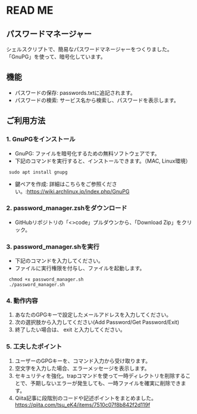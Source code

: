 # READ ME

## パスワードマネージャー

シェルスクリプトで、簡易なパスワードマネージャーをつくりました。
「GnuPG」を使って、暗号化しています。

## 機能
- パスワードの保存: passwords.txtに追記されます。
- パスワードの検索: サービス名から検索し、パスワードを表示します。

## ご利用方法

### 1. GnuPGをインストール
   - GnuPG: ファイルを暗号化するための無料ソフトウェアです。
   - 下記のコマンドを実行すると、インストールできます。（MAC, Linux環境）
```shell
 sudo apt install gnupg
```
  - 鍵ペアを作成: 詳細はこちらをご参照ください。:https://wiki.archlinux.jp/index.php/GnuPG
### 2. password_manager.zshをダウンロード
  - GitHubリポジトリの「<>code」プルダウンから、「Download Zip」をクリック。

### 3. password_manager.shを実行

  - 下記のコマンドを入力してください。
  - ファイルに実行権限を付与し、ファイルを起動します。
```shell
 chmod +x password_manager.sh
 ./password_manager.sh
```
### 4. 動作内容
  1. あなたのGPGキーで設定したメールアドレスを入力してください。
  2. 次の選択肢から入力してください(Add Password/Get Password/Exit)
  3. 終了したい場合は、 exit と入力してください。

### 5. 工夫したポイント
  1. ユーザーのGPGキーを、コマンド入力から受け取ります。
  2. 空文字を入力した場合、エラーメッセージを表示します。
  3. セキュリティを強化。trapコマンドを使って一時ディレクトリを削除することで、予期しないエラーが発生しても、一時ファイルを確実に削除できます。
  4. Qiita記事に段階別のコードや記述ポイントをまとめました。　https://qiita.com/tsu_eK4/items/7510c07f8b842f2d119f
